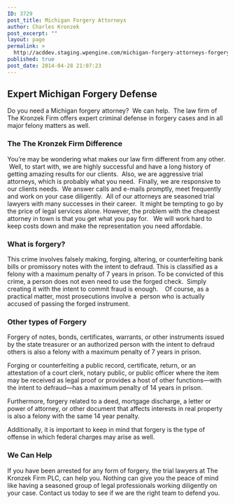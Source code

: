 ```yaml
---
ID: 3729
post_title: Michigan Forgery Attorneys
author: Charles Kronzek
post_excerpt: ""
layout: page
permalink: >
  http://acddev.staging.wpengine.com/michigan-forgery-attorneys-forgery-defense-lawyers.html
published: true
post_date: 2014-04-28 21:07:23
---
```

<h2><b>Expert Michigan Forgery Defense</b></h2>
Do you need a Michigan forgery attorney?  We can help.  The law firm of The Kronzek Firm offers expert criminal defense in forgery cases and in all major felony matters as well.
<h3>The The Kronzek Firm Difference</h3>
You’re may be wondering what makes our law firm different from any other.  Well, to start with, we are highly successful and have a long history of getting amazing results for our clients.  Also, we are aggressive trial attorneys, which is probably what you need.  Finally, we are responsive to our clients needs.  We answer calls and e-mails promptly, meet frequently and work on your case diligently.  All of our attorneys are seasoned trial lawyers with many successes in their career.  It might be tempting to go by the price of legal services alone. However, the problem with the cheapest attorney in town is that you get what you pay for.   We will work hard to keep costs down and make the representation you need affordable.
<h3><b>What is forgery?</b></h3>
This crime involves falsely making, forging, altering, or counterfeiting bank bills or promissory notes with the intent to defraud. This is classified as a felony with a maximum penalty of 7 years in prison. To be convicted of this crime, a person does not even need to use the forged check.  Simply creating it with the intent to commit fraud is enough.    Of course, as a practical matter, most prosecutions involve a  person who is actually accused of passing the forged instrument.
<h3>Other types of Forgery</h3>
Forgery of notes, bonds, certificates, warrants, or other instruments issued by the state treasurer or an authorized person with the intent to defraud others is also a felony with a maximum penalty of 7 years in prison.

Forging or counterfeiting a public record, certificate, return, or an attestation of a court clerk, notary public, or public officer where the item may be received as legal proof or provides a host of other functions—with the intent to defraud—has a maximum penalty of 14 years in prison.

Furthermore, forgery related to a deed, mortgage discharge, a letter or power of attorney, or other document that affects interests in real property is also a felony with the same 14 year penalty.

Additionally, it is important to keep in mind that forgery is the type of offense in which federal charges may arise as well.
<h3><b>We Can Help</b></h3>
If you have been arrested for any form of forgery, the trial lawyers at The Kronzek Firm PLC, can help you. Nothing can give you the peace of mind like having a seasoned group of legal professionals working diligently on your case. Contact us today to see if we are the right team to defend you.